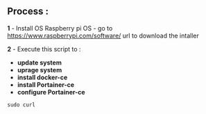 ## Process :
  **1** - Install OS Raspberry pi OS 
          - go to https://www.raspberrypi.com/software/ url to download the intaller
          
  **2** - Execute this script to :
  - **update system**
  - **uprage system**
  - **install docker-ce**
  - **install Portainer-ce**
  - **configure Portainer-ce**
  
```
sudo curl
```

